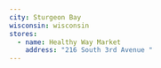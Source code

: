 ```yaml
---
city: Sturgeon Bay
wisconsin: wisconsin
stores:
  - name: Healthy Way Market
    address: "216 South 3rd Avenue "
---
```

